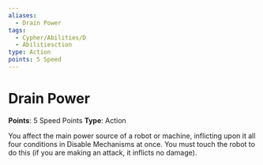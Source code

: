 ```yaml
---
aliases:
  - Drain Power
tags:
  - Cypher/Abilities/D
  - Abilitiesction
type: Action
points: 5 Speed
---
```


# Drain Power

**Points**: 5 Speed Points
**Type**: Action

You affect the main power source of a robot or machine, inflicting upon it all four conditions in Disable Mechanisms at once. You must touch the robot to do this (if you are making an attack, it inflicts no damage).
